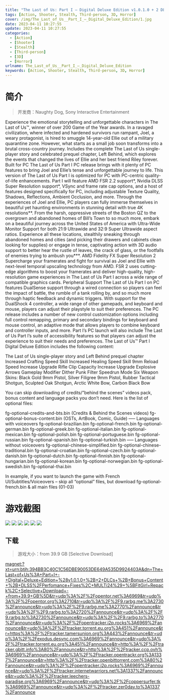```yaml
---
title: "The Last of Us: Part I – Digital Deluxe Edition v1.0.1.0 + 2 DLCs + Bonus Content + DLSS/Perfomance Fixes"
tags: [Action, Shooter, Stealth, Third-person, 3D, Horror]
cover: /img/The_Last_of_Us__Part_I_–_Digital_Deluxe_Edition/1.jpg
date: 2023-04-11 10:27:55
update: 2023-04-11 10:27:55
categories: 
  - [Action]
  - [Shooter]
  - [Stealth]
  - [Third-person]
  - [3D]
  - [Horror]
urlname: The_Last_of_Us__Part_I_–_Digital_Deluxe_Edition
keywords: [Action, Shooter, Stealth, Third-person, 3D, Horror]
---
```

# 简介

> 开发商：Naughty Dog, Sony Interactive Entertainment

Experience the emotional storytelling and unforgettable characters in The Last of Us™, winner of over 200 Game of the Year awards.
In a ravaged civilization, where infected and hardened survivors run rampant, Joel, a weary protagonist, is hired to smuggle 14-year-old Ellie out of a military quarantine zone. However, what starts as a small job soon transforms into a brutal cross-country journey.
Includes the complete The Last of Us single-player story and celebrated prequel chapter, Left Behind, which explores the events that changed the lives of Ellie and her best friend Riley forever.
Built for PC
The Last of Us Part I PC release brings with it plenty of PC features to bring Joel and Ellie’s tense and unforgettable journey to life. This version of The Last of Us Part I is optimized for PC with PC-centric quality-of-life enhancements. Part I will feature AMD FSR 2.2 support*, Nvidia DLSS Super Resolution support*, VSync and frame rate cap options, and a host of features designed specifically for PC, including adjustable Texture Quality, Shadows, Reflections, Ambient Occlusion, and more.
Through the experiences of Joel and Ellie, PC players can fully immerse themselves in beautiful yet haunting environments in stunning detail with true 4K resolutions**. From the harsh, oppressive streets of the Boston QZ to the overgrown and abandoned homes of Bill’s Town to so much more, embark on a beautiful journey across the United States of America with Ultra-Wide Monitor Support for both 21:9 Ultrawide and 32:9 Super Ultrawide aspect ratios.
Experience all these locations, stealthily sneaking through abandoned homes and cities (and picking their drawers and cabinets clean looking for supplies) or engage in tense, captivating action with 3D audio support to better hear the rustle of leaves, the crack of glass, or the footfalls of enemies trying to ambush you***.
AMD Fidelity FX Super Resolution 2
Supercharge your framerates and fight for survival as Joel and Ellie with next-level temporal upscaling technology from AMD. FSR 2 uses cutting-edge algorithms to boost your framerates and deliver high-quality, high-resolution game experiences in The Last of Us Part I across a wide range of compatible graphics cards.
Peripheral Support
The Last of Us Part I on PC features DualSense support through a wired connection so players can feel the impact of battle, the rumble of a tank rolling by, and so much more through haptic feedback and dynamic triggers. With support for the DualShock 4 controller, a wide range of other gamepads, and keyboard and mouse, players can adjust their playstyle to suit their preferences. The PC release includes a number of new control customization options including full control remapping, primary and secondary bindings for keyboard and mouse control, an adaptive mode that allows players to combine keyboard and controller inputs, and more. Part I’s PC launch will also include The Last of Us Part I’s suite of accessibility features so that players can adjust the experience to suit their needs and preferences. 
The Last of Us™ Part I Digital Deluxe Edition includes the following content:

The Last of Us single-player story and Left Behind prequel chapter
Increased Crafting Speed Skill
Increased Healing Speed Skill
9mm Reload Speed Increase Upgrade
Rifle Clip Capacity Increase Upgrade
Explosive Arrows Gameplay Modifier
Dither Punk Filter
Speedrun Mode
Six Weapon Skins: Black Gold 9mm Pistol, Silver Filigree 9mm Pistol, Rubber Tactical Shotgun, Sculpted Oak Shotgun, Arctic White Bow, Carbon Black Bow


You can skip downloading of credits/”behind the scenes” videos pack, bonus content and language packs you don’t need. Here is the list of optional files:

fg-optional-credits-and-bts.bin (Credits & Behind the Scenes videos)
fg-optional-bonus-content.bin (OSTs, ArtBook, Comic, Guide)
—– Languages with voiceovers
fg-optional-brazilian.bin
fg-optional-french.bin
fg-optional-german.bin
fg-optional-greek.bin
fg-optional-italian.bin
fg-optional-mexican.bin
fg-optional-polish.bin
fg-optional-portuguese.bin
fg-optional-russian.bin
fg-optional-spanish.bin
fg-optional-turkish.bin
—– Languages without voiceovers
fg-optional-chinese-simplified.bin
fg-optional-chinese-traditional.bin
fg-optional-croatian.bin
fg-optional-czech.bin
fg-optional-danish.bin
fg-optional-dutch.bin
fg-optional-finnish.bin
fg-optional-hungarian.bin
fg-optional-korean.bin
fg-optional-norwegian.bin
fg-optional-swedish.bin
fg-optional-thai.bin

In example, if you want to launch the game with French UI/Subtitles/Voiceovers  – skip all “optional” files, but download fg-optional-french.bin & all main files (01-03)

# 游戏截图

![](/img/The_Last_of_Us__Part_I_–_Digital_Deluxe_Edition/2.jpg)
![](/img/The_Last_of_Us__Part_I_–_Digital_Deluxe_Edition/3.jpg)
![](/img/The_Last_of_Us__Part_I_–_Digital_Deluxe_Edition/4.jpg)
![](/img/The_Last_of_Us__Part_I_–_Digital_Deluxe_Edition/5.jpg)
![](/img/The_Last_of_Us__Part_I_–_Digital_Deluxe_Edition/6.jpg)
![](/img/The_Last_of_Us__Part_I_–_Digital_Deluxe_Edition/7.jpg)


## 下载

> 游戏大小：from 39.9 GB [Selective Download]

[magnet:?xt=urn:btih:394BB3C40C1C56DBE90053DE649A535D9924403A&amp;dn=The+Last+of+Us%3A+Part+I+-+Digital+Deluxe+Edition+%28v1.0.1.0+%2B+2+DLCs+%2B+Bonus+Content+%2B+DLSS%2FPerfomance+Fixes%2C+MULTi24%29+%5BFitGirl+Repack%2C+Selective+Download+-+from+39.9+GB%5D&amp;tr=udp%3A%2F%2Fopentor.net%3A6969&amp;tr=udp%3A%2F%2Fopentor.org%3A2710&amp;tr=udp%3A%2F%2F9.rarbg.me%3A2730%2Fannounce&amp;tr=udp%3A%2F%2F9.rarbg.me%3A2770%2Fannounce&amp;tr=udp%3A%2F%2F9.rarbg.to%3A2720%2Fannounce&amp;tr=udp%3A%2F%2F9.rarbg.to%3A2730%2Fannounce&amp;tr=udp%3A%2F%2F9.rarbg.to%3A2770%2Fannounce&amp;tr=udp%3A%2F%2Fopentracker.i2p.rocks%3A6969%2Fannounce&amp;tr=udp%3A%2F%2Ftracker.torrent.eu.org%3A451%2Fannounce&amp;tr=https%3A%2F%2Ftracker.tamersunion.org%3A443%2Fannounce&amp;tr=udp%3A%2F%2Fexodus.desync.com%3A6969%2Fannounce&amp;tr=udp%3A%2F%2Ftracker.torrent.eu.org%3A451%2Fannounce&amp;tr=http%3A%2F%2Ftracker.gbitt.info%3A80%2Fannounce&amp;tr=http%3A%2F%2Ftracker.ccp.ovh%3A6969%2Fannounce&amp;tr=udp%3A%2F%2Ftracker.opentrackr.org%3A1337%2Fannounce&amp;tr=http%3A%2F%2Ftracker.openbittorrent.com%3A80%2Fannounce&amp;tr=udp%3A%2F%2Fopentracker.i2p.rocks%3A6969%2Fannounce&amp;tr=udp%3A%2F%2Ftracker.internetwarriors.net%3A1337%2Fannounce&amp;tr=udp%3A%2F%2Ftracker.leechers-paradise.org%3A6969%2Fannounce&amp;tr=udp%3A%2F%2Fcoppersurfer.tk%3A6969%2Fannounce&amp;tr=udp%3A%2F%2Ftracker.zer0day.to%3A1337%2Fannounce](magnet:?xt=urn:btih:394BB3C40C1C56DBE90053DE649A535D9924403A&amp;dn=The+Last+of+Us%3A+Part+I+-+Digital+Deluxe+Edition+%28v1.0.1.0+%2B+2+DLCs+%2B+Bonus+Content+%2B+DLSS%2FPerfomance+Fixes%2C+MULTi24%29+%5BFitGirl+Repack%2C+Selective+Download+-+from+39.9+GB%5D&amp;tr=udp%3A%2F%2Fopentor.net%3A6969&amp;tr=udp%3A%2F%2Fopentor.org%3A2710&amp;tr=udp%3A%2F%2F9.rarbg.me%3A2730%2Fannounce&amp;tr=udp%3A%2F%2F9.rarbg.me%3A2770%2Fannounce&amp;tr=udp%3A%2F%2F9.rarbg.to%3A2720%2Fannounce&amp;tr=udp%3A%2F%2F9.rarbg.to%3A2730%2Fannounce&amp;tr=udp%3A%2F%2F9.rarbg.to%3A2770%2Fannounce&amp;tr=udp%3A%2F%2Fopentracker.i2p.rocks%3A6969%2Fannounce&amp;tr=udp%3A%2F%2Ftracker.torrent.eu.org%3A451%2Fannounce&amp;tr=https%3A%2F%2Ftracker.tamersunion.org%3A443%2Fannounce&amp;tr=udp%3A%2F%2Fexodus.desync.com%3A6969%2Fannounce&amp;tr=udp%3A%2F%2Ftracker.torrent.eu.org%3A451%2Fannounce&amp;tr=http%3A%2F%2Ftracker.gbitt.info%3A80%2Fannounce&amp;tr=http%3A%2F%2Ftracker.ccp.ovh%3A6969%2Fannounce&amp;tr=udp%3A%2F%2Ftracker.opentrackr.org%3A1337%2Fannounce&amp;tr=http%3A%2F%2Ftracker.openbittorrent.com%3A80%2Fannounce&amp;tr=udp%3A%2F%2Fopentracker.i2p.rocks%3A6969%2Fannounce&amp;tr=udp%3A%2F%2Ftracker.internetwarriors.net%3A1337%2Fannounce&amp;tr=udp%3A%2F%2Ftracker.leechers-paradise.org%3A6969%2Fannounce&amp;tr=udp%3A%2F%2Fcoppersurfer.tk%3A6969%2Fannounce&amp;tr=udp%3A%2F%2Ftracker.zer0day.to%3A1337%2Fannounce)